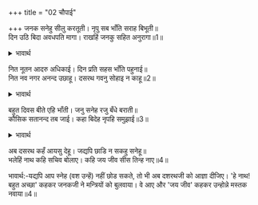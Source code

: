 +++
title = "02 चौपाई"

+++
जनक सनेहु सीलु करतूती। नृपु सब भाँति सराह बिभूती॥  
दिन उठि बिदा अवधपति मागा। राखहिं जनकु सहित अनुरागा॥1॥  

<details><summary>भावार्थ</summary>

राजा दशरथजी जनकजी के स्नेह, शील, करनी और ऐश्वर्य की सब प्रकार से सराहना करते हैं। प्रतिदिन (सबेरे) उठकर अयोध्या नरेश विदा माँगते हैं। पर जनकजी उन्हें प्रेम से रख लेते हैं॥1॥  
</details>

नित नूतन आदरु अधिकाई। दिन प्रति सहस भाँति पहुनाई॥  
नित नव नगर अनन्द उछाहू। दसरथ गवनु सोहाइ न काहू॥2॥  

<details><summary>भावार्थ</summary>

आदर नित्य नया बढता जाता है। प्रतिदिन हजारों प्रकार से मेहमानी होती है। नगर में नित्य नया आनन्द और उत्साह रहता है, दशरथजी का जाना किसी को नहीं सुहाता॥2॥  
</details>

बहुत दिवस बीते एहि भाँती। जनु सनेह रजु बँधे बराती॥  
कौसिक सतानन्द तब जाई। कहा बिदेह नृपहि समुझाई॥3॥  

<details><summary>भावार्थ</summary>

इस प्रकार बहुत दिन बीत गए, मानो बाराती स्नेह की रस्सी से बँध गए हैं। तब विश्वामित्रजी और शतानन्दजी ने जाकर राजा जनक को समझाकर कहा-॥3॥  
</details>

अब दसरथ कहँ आयसु देहू। जद्यपि छाडि न सकहु सनेहू॥  
भलेहिं नाथ कहि सचिव बोलाए। कहि जय जीव सीस तिन्ह नाए॥4॥  

भावार्थ:-यद्यपि आप स्नेह (वश उन्हें) नहीं छोड सकते, तो भी अब दशरथजी को आज्ञा दीजिए। 'हे नाथ! बहुत अच्छा' कहकर जनकजी ने मन्त्रियों को बुलवाया। वे आए और 'जय जीव' कहकर उन्होन्ने मस्तक नवाया॥4॥  